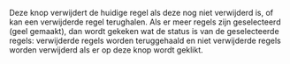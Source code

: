 Deze knop verwijdert de huidige regel als deze nog niet verwijderd is, of kan een verwijderde regel terughalen. Als er meer regels zijn geselecteerd (geel gemaakt), dan wordt gekeken wat de status is van de geselecteerde regels: verwijderde regels worden teruggehaald en niet verwijderde regels worden verwijderd als er op deze knop wordt geklikt.